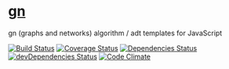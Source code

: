 [gn](http://aureooms.github.io/gn)
==

gn (graphs and networks) algorithm / adt templates for JavaScript

[![Build Status](https://drone.io/github.com/aureooms/gn/status.png)](https://drone.io/github.com/aureooms/gn/latest)
[![Coverage Status](https://coveralls.io/repos/aureooms/gn/badge.png)](https://coveralls.io/r/aureooms/gn)
[![Dependencies Status](https://david-dm.org/aureooms/gn.png)](https://david-dm.org/aureooms/gn#info=dependencies)
[![devDependencies Status](https://david-dm.org/aureooms/gn/dev-status.png)](https://david-dm.org/aureooms/gn#info=devDependencies)
[![Code Climate](https://codeclimate.com/github/aureooms/gn.png)](https://codeclimate.com/github/aureooms/gn)
